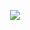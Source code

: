 <p align="center">
<img src='https://gistcdn.githack.com/vish192837/681fe49148c8299bc60290fb8ef03113/raw/ee2e4cde41c5916b092051c228fc71729ae99539/logo.svg' />
</p>
